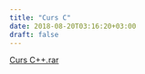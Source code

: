 ```yaml
---
title: "Curs C"
date: 2018-08-20T03:16:20+03:00
draft: false
---
```


<html>
  <body>
    <div class="wiki" id="content_view" style="display: block;">
<a href="files/Curs%20C%2B%2B.rar">Curs C++.rar</a>
    </div>
  </body>
</html>